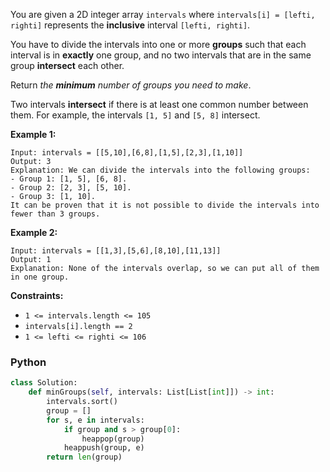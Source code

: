 You are given a 2D integer array  `intervals`  where  `intervals[i] = [lefti, righti]`  represents the  **inclusive**
interval  `[lefti, righti]`.

You have to divide the intervals into one or more  **groups**  such that each interval is in  **exactly**  one group,
and no two intervals that are in the same group  **intersect**  each other.

Return  _the  **minimum**  number of groups you need to make_.

Two intervals  **intersect**  if there is at least one common number between them. For example, the intervals  `[1, 5]`
and  `[5, 8]`  intersect.

**Example 1:**

```
Input: intervals = [[5,10],[6,8],[1,5],[2,3],[1,10]]
Output: 3
Explanation: We can divide the intervals into the following groups:
- Group 1: [1, 5], [6, 8].
- Group 2: [2, 3], [5, 10].
- Group 3: [1, 10].
It can be proven that it is not possible to divide the intervals into fewer than 3 groups.
```

**Example 2:**

```
Input: intervals = [[1,3],[5,6],[8,10],[11,13]]
Output: 1
Explanation: None of the intervals overlap, so we can put all of them in one group.
```

**Constraints:**

- `1 <= intervals.length <= 105`
- `intervals[i].length == 2`
- `1 <= lefti <= righti <= 106`

### Python

```python
class Solution:
    def minGroups(self, intervals: List[List[int]]) -> int:
        intervals.sort()
        group = []
        for s, e in intervals:
            if group and s > group[0]:
                heappop(group)
            heappush(group, e)
        return len(group)
```
